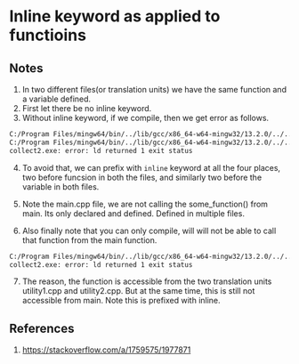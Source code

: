# Inline keyword as applied to functioins

## Notes
1. In two different files(or translation units) we have the same function and a variable defined.
2. First let there be no inline keyword.
3. Without inline keyword, if we compile, then we get error as follows.

```txt
C:/Program Files/mingw64/bin/../lib/gcc/x86_64-w64-mingw32/13.2.0/../../../../x86_64-w64-mingw32/bin/ld.exe: C:\Users\koppviv\AppData\Local\Temp\ccLu75Qj.o:utility2.cpp:(.text+0x0): multiple definition of `some_function()'; C:\Users\koppviv\AppData\Local\Temp\ccgxEBJz.o:utility1.cpp:(.text+0x0): first defined here
C:/Program Files/mingw64/bin/../lib/gcc/x86_64-w64-mingw32/13.2.0/../../../../x86_64-w64-mingw32/bin/ld.exe: C:\Users\koppviv\AppData\Local\Temp\ccLu75Qj.o:utility2.cpp:(.data+0x0): multiple definition of `age'; C:\Users\koppviv\AppData\Local\Temp\ccgxEBJz.o:utility1.cpp:(.data+0x0): first defined here
collect2.exe: error: ld returned 1 exit status
```

4. To avoid that, we can prefix with `inline` keyword at all the four places, two before funcsion in both the files, and similarly two before the variable in both files.
5. Note the main.cpp file, we are not calling the some_function() from main. Its only declared and defined. Defined in multiple files.

6. Also finally note that you can only compile, will will not be able to call that function from the main function.

```txt
C:/Program Files/mingw64/bin/../lib/gcc/x86_64-w64-mingw32/13.2.0/../../../../x86_64-w64-mingw32/bin/ld.exe: C:\Users\koppviv\AppData\Local\Temp\ccM04bJF.o:main.cpp:(.text+0xe): undefined reference to `some_function()'
collect2.exe: error: ld returned 1 exit status
```

7. The reason, the function is accessible from the two translation units utility1.cpp and utility2.cpp. But at the same time, this is still not accessible from main. Note this is prefixed with inline.





## References

1. https://stackoverflow.com/a/1759575/1977871

